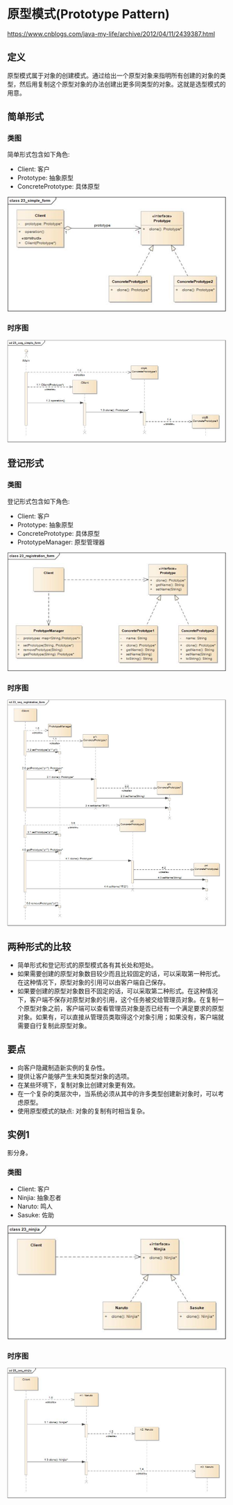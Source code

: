 # 原型模式(Prototype Pattern)

<https://www.cnblogs.com/java-my-life/archive/2012/04/11/2439387.html>

## 定义

原型模式属于对象的创建模式。通过给出一个原型对象来指明所有创建的对象的类型，然后用复制这个原型对象的办法创建出更多同类型的对象。这就是选型模式的用意。

## 简单形式

### 类图

简单形式包含如下角色:

-   Client: 客户
-   Prototype: 抽象原型
-   ConcretePrototype: 具体原型

![image](../../_static/23_simple_form.jpg)

### 时序图

![image](../../_static/23_seq_simple_form.jpg)

## 登记形式

### 类图

登记形式包含如下角色:

-   Client: 客户
-   Prototype: 抽象原型
-   ConcretePrototype: 具体原型
-   PrototypeManager: 原型管理器

![image](../../_static/23_registration_form.jpg)

### 时序图

![image](../../_static/23_seq_registration_form.jpg)

## 两种形式的比较

-   简单形式和登记形式的原型模式各有其长处和短处。
-   如果需要创建的原型对象数目较少而且比较固定的话，可以采取第一种形式。在这种情况下，原型对象的引用可以由客户端自己保存。
-   如果要创建的原型对象数目不固定的话，可以采取第二种形式。在这种情况下，客户端不保存对原型对象的引用，这个任务被交给管理员对象。在复制一个原型对象之前，客户端可以查看管理员对象是否已经有一个满足要求的原型对象。如果有，可以直接从管理员类取得这个对象引用；如果没有，客户端就需要自行复制此原型对象。

## 要点

-   向客户隐藏制造新实例的复杂性。
-   提供让客户能够产生未知类型对象的选项。
-   在某些环境下，复制对象比创建对象更有效。
-   在一个复杂的类层次中，当系统必须从其中的许多类型创建新对象时，可以考虑原型。
-   使用原型模式的缺点: 对象的复制有时相当复杂。

## 实例1

影分身。

### 类图

-   Client: 客户
-   Ninjia: 抽象忍者
-   Naruto: 鸣人
-   Sasuke: 佐助

![image](../../_static/23_ninjia.jpg)

### 时序图

![image](../../_static/23_seq_ninjia.jpg)
